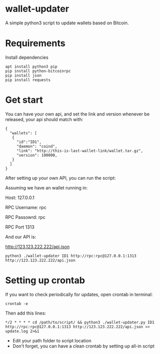# wallet-updater

A simple python3 script to update wallets based on Bitcoin.

# Requirements

Install dependencies

```
apt install python3 pip
pip install python-bitcoinrpc
pip install json
pip install requests
```

# Get start

You can have your own api, and set the link and version whenever be released,
your api should match with:

```
{
  "wallets": [
   {
     "id":"ID1",
     "daemon": "coind",
     "link": "http://this-is-last-wallet-link/wallet.tar.gz",
     "version": 100000,
   }
  ]
}
```

After setting up your own API, you can run the script:

Assuming we have an wallet running in:

Host: 127.0.0.1

RPC Username: rpc

RPC Passowrd: rpc

RPC Port 1313


And our API is:

http://123.123.222.222/api.json

```
python3 ./wallet-updater ID1 http://rpc:rpc@127.0.0.1:1313 http://123.123.222.222/api.json 
```

# Setting up crontab

If you want to check periodically for updates, open crontab in terminal:
```
crontab -e
```

Then add this lines:
```
*/2 * * * * cd /path/to/script/ && python3 ./wallet-updater.py ID1 http://rpc:rpc@127.0.0.1:1313 http://123.123.222.222/api.json >> update.log 2>&1
```

* Edit your path folder to script location
* Don't forget, you can have a clean crontab by setting up all-in script

